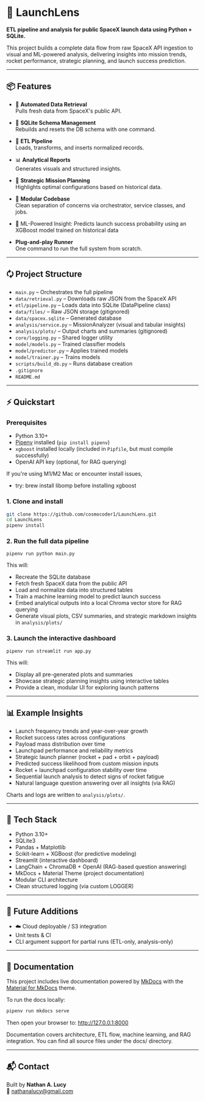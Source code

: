 # 🚀 LaunchLens

**ETL pipeline and analysis for public SpaceX launch data using Python + SQLite.**

This project builds a complete data flow from raw SpaceX API ingestion to visual and ML-powered analysis, delivering insights into mission trends, rocket performance, strategic planning, and launch success prediction.

---

## 📦 Features

- 🔄 **Automated Data Retrieval**  
  Pulls fresh data from SpaceX's public API.

- 🧱 **SQLite Schema Management**  
  Rebuilds and resets the DB schema with one command.

- 🧪 **ETL Pipeline**  
  Loads, transforms, and inserts normalized records.

- 📊 **Analytical Reports**  
  Generates visuals and structured insights.

- 🧠 **Strategic Mission Planning**  
  Highlights optimal configurations based on historical data.

- 🧰 **Modular Codebase**  
  Clean separation of concerns via orchestrator, service classes, and jobs.

- 🤖 ML-Powered Insight: Predicts launch success probability using an XGBoost model trained on historical data

- **Plug-and-play Runner**  
  One command to run the full system from scratch.

---

## 🗘️ Project Structure

- `main.py` – Orchestrates the full pipeline
- `data/retrieval.py` – Downloads raw JSON from the SpaceX API
- `etl/pipeline.py` – Loads data into SQLite (DataPipeline class)
- `data/files/` – Raw JSON storage (gitignored)
- `data/spacex.sqlite` – Generated database
- `analysis/service.py` – MissionAnalyzer (visual and tabular insights)
- `analysis/plots/` – Output charts and summaries (gitignored)
- `core/logging.py` – Shared logger utility
- `model/models.py` – Trained classifier models
- `model/predictor.py` – Applies trained models
- `model/trainer.py` – Trains models
- `scripts/build_db.py` – Runs database creation
- `.gitignore`
- `README.md`

---

## ⚡ Quickstart

### Prerequisites

- Python 3.10+
- [Pipenv](https://pipenv.pypa.io/en/latest/) installed (`pip install pipenv`)
- `xgboost` installed locally (included in `Pipfile`, but must compile successfully)
- OpenAI API key (optional, for RAG querying)

If you're using M1/M2 Mac or encounter install issues, 
- try:
brew install libomp before installing xgboost

### 1. Clone and install

```bash
git clone https://github.com/cosmocoder1/LaunchLens.git
cd LaunchLens
pipenv install
```

### 2. Run the full data pipeline
```
pipenv run python main.py
```

This will:

- Recreate the SQLite database  
- Fetch fresh SpaceX data from the public API  
- Load and normalize data into structured tables  
- Train a machine learning model to predict launch success  
- Embed analytical outputs into a local Chroma vector store for RAG querying  
- Generate visual plots, CSV summaries, and strategic markdown insights in `analysis/plots/`


### 3. Launch the interactive dashboard

    pipenv run streamlit run app.py

This will:

- Display all pre-generated plots and summaries  
- Showcase strategic planning insights using interactive tables  
- Provide a clean, modular UI for exploring launch patterns

---

## 📊 Example Insights

- Launch frequency trends and year-over-year growth  
- Rocket success rates across configurations  
- Payload mass distribution over time  
- Launchpad performance and reliability metrics  
- Strategic launch planner (rocket + pad + orbit + payload)  
- Predicted success likelihood from custom mission inputs  
- Rocket + launchpad configuration stability over time  
- Sequential launch analysis to detect signs of rocket fatigue  
- Natural language question answering over all insights (via RAG) 

Charts and logs are written to `analysis/plots/`.

---

## 🧪 Tech Stack

- Python 3.10+
- SQLite3
- Pandas + Matplotlib
- Scikit-learn + XGBoost (for predictive modeling)
- Streamlit (interactive dashboard)
- LangChain + ChromaDB + OpenAI (RAG-based question answering)
- MkDocs + Material Theme (project documentation)
- Modular CLI architecture
- Clean structured logging (via custom LOGGER)

---

## 💪 Future Additions

- ☁️ Cloud deployable / S3 integration
- Unit tests & CI   
- CLI argument support for partial runs (ETL-only, analysis-only)

---

## 📘 Documentation

This project includes live documentation powered by [MkDocs](https://www.mkdocs.org/) with the [Material for MkDocs](https://squidfunk.github.io/mkdocs-material/) theme.

To run the docs locally:

```bash
pipenv run mkdocs serve
```

Then open your browser to: http://127.0.0.1:8000

Documentation covers architecture, ETL flow, machine learning, and RAG integration. You can find all source files under the docs/ directory.

---

## 📬 Contact

Built by **Nathan A. Lucy**  
📧 nathanalucy@gmail.com
